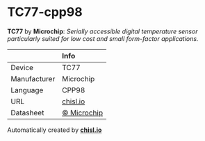 # TC77-cpp98

**TC77** by **Microchip**: *Serially accessible digital temperature sensor particularly suited for low cost and small form-factor applications.*

|              | Info                         |
|:-------------|:-----------------------------|
| Device       | TC77                        |
| Manufacturer | Microchip |
| Language     | CPP98 |
| URL          | [chisl.io](https://chisl.io/v/TC77?t=cpp&r=98) |
| Datasheet    | [&copy; Microchip](http://ww1.microchip.com/downloads/en/DeviceDoc/20092B.pdf) |

Automatically created by **[chisl.io](https://chisl.io)**
